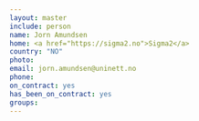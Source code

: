 ```yaml
---
layout: master
include: person
name: Jorn Amundsen
home: <a href="https://sigma2.no">Sigma2</a>
country: "NO"
photo:
email: jorn.amundsen@uninett.no
phone:
on_contract: yes
has_been_on_contract: yes
groups:
---
```

